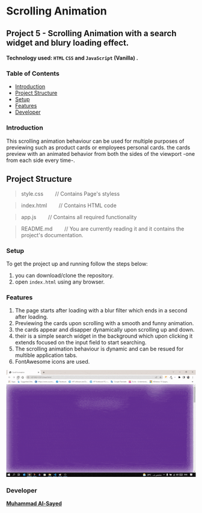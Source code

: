 # Scrolling Animation

## Project 5 - Scrolling Animation with a search widget and blury loading effect.

#### Technology used:  `HTML` `CSS` and `JavaScript` (Vanilla) .

### Table of Contents

* [Introduction](#introduction)
* [Project Structure](#ProjectStructure)
* [Setup](#Setup)
* [Features](#features)
* [Developer](#Developer)

### Introduction

This scrolling animation behaviour can be used for multiple purposes of previewing such as product cards or employees personal cards. the cards preview with an animated behavior from both the sides of the viewport -one from each side every time-.

## Project Structure

> style.css   &nbsp;&nbsp;&nbsp;&nbsp;&nbsp;&nbsp; // Contains Page's styless

> index.html    &nbsp;&nbsp;&nbsp;&nbsp;&nbsp;&nbsp; // Contains HTML code

> app.js    &nbsp;&nbsp;&nbsp;&nbsp;&nbsp;&nbsp; // Contains all required functionality

> README.md     &nbsp;&nbsp;&nbsp;&nbsp;&nbsp;&nbsp; // You are currently reading it and it contains the project's documentation.

### Setup

To get the project up and running follow the steps below:

1. you can download/clone the repository.
2. open `index.html` using any browser.

### Features

1. The page starts after loading with a blur filter which ends in a second after loading.
1. Previewing the cards upon scrolling with a smooth and funny animation.
2. the cards appear and disapper dynamically upon scrolling up and down.
3. their is a simple search widget in the background which upon clicking it extends focused on the input field to start searching.
3. The scrolling animation behaviour is dynamic and can be resued for multible application tabs.
4. FontAwesome icons are used.


![This is an image](/assets/ezgif.com-gif-maker.gif)


### Developer

**[Muhammad Al-Sayed](https://github.com/MuhammadAl-Sayedd)**